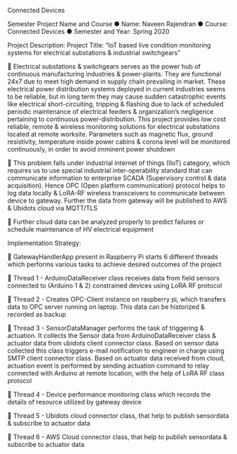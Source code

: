 Connected Devices

Semester Project
Name and Course
● Name: Naveen Rajendran
● Course: Connected Devices
● Semester and Year: Spring 2020

Project Description:
Project Title: “IoT based live condition monitoring systems for electrical substations & industrial switchgears”

 Electrical substations & switchgears serves as the power hub of continuous manufacturing industries & power-plants. They are functional 24x7 due to meet high demand in supply chain prevailing in market. These electrical power distribution systems deployed in current industries seems to be reliable, but in long term they may cause sudden catastrophic events like electrical short-circuiting, tripping & flashing due to lack of scheduled periodic maintenance of electrical feeders & organization’s negligence pertaining to continuous power-distribution. This project provides low cost reliable, remote & wireless monitoring solutions for electrical substations located at remote worksite. Parameters such as magnetic flux, ground resistivity, temperature inside power cabins & corona level will be monitored continuously, in order to avoid imminent power shutdown

 This problem falls under industrial internet of things (IIoT) category, which requires us to use special industrial inter-operability standard that can communicate information to enterprise SCADA (Supervisory control & data acquisition). Hence OPC (Open platform communication) protocol helps to log data locally & LoRA-RF wireless transceivers to communicate between device to gateway. Further the data from gateway will be published to AWS & Ubidots cloud via MQTT/TLS

 Further cloud data can be analyzed properly to predict failures or schedule maintenance of HV electrical equipment

Implementation Strategy:

 GatewayHandlerApp present in Raspberry Pi starts 6 different threads which performs various tasks to achieve desired outcomes of the project

 Thread 1 - ArduinoDataReceiver class receives data from field sensors connected to (Arduino 1 & 2) constrained devices using LoRA RF protocol

 Thread 2 - Creates OPC-Client instance on raspberry pi, which transfers data to OPC server running on laptop. This data can be historized & recorded as backup

 Thread 3 - SensorDataManager performs the task of triggering & actuation. It collects the Sensor data from ArduinoDataReceiver class & actuator data from ubidots client connector class. Based on sensor data collected this class triggers e-mail notification to engineer in charge using SMTP client connector class. Based on actuator data received from cloud, actuation event is performed by sending actuation command to relay connected with Arduino at remote location, with the help of LoRA RF class protocol

 Thread 4 - Device performance monitoring class which records the details of resource utilized by gateway device

 Thread 5 - Ubidots cloud connector class, that help to publish sensordata & subscribe to actuator data

 Thread 6 - AWS Cloud connector class, that help to publish sensordata & subscribe to actuator data
